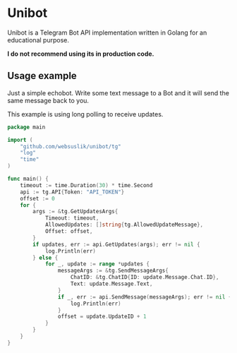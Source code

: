 # Unibot

Unibot is a Telegram Bot API implementation written in Golang for an educational purpose.

**I do not recommend using its in production code.**

## Usage example

Just a simple echobot. Write some text message to a Bot and it will send the same message back to you. 

This example is using long polling to receive updates.
```go
package main

import (
	"github.com/websuslik/unibot/tg"
	"log"
	"time"
)

func main() {
	timeout := time.Duration(30) * time.Second
	api := tg.API{Token: "API_TOKEN"}
	offset := 0
	for {
		args := &tg.GetUpdatesArgs{
			Timeout: timeout,
			AllowedUpdates: []string{tg.AllowedUpdateMessage},
			Offset: offset,
		}
		if updates, err := api.GetUpdates(args); err != nil {
			log.Println(err)
		} else {
			for _, update := range *updates {
				messageArgs := &tg.SendMessageArgs{
					ChatID: &tg.ChatID{ID: update.Message.Chat.ID},
					Text: update.Message.Text,
				}
				if _, err := api.SendMessage(messageArgs); err != nil {
					log.Println(err)
				}
				offset = update.UpdateID + 1
			}
		}
	}
}

```